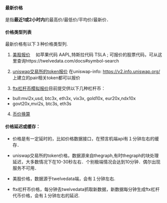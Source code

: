 #### 最新价格

是指**最近1或2小时内**的最高价/最低价/平均价/最新价．

#### 价格类型列表
最新价格有以下３种价格类型列.
1.  [美股报价](stock.md)　
如苹果代码 AAPL,特斯拉代码 TSLA ;
可报价的股票代码，可从这里查询https://twelvedata.com/docs#symbol-search

1.  [uniswap交易所的token报价](./cat/dex.md)
在uniswap-info: https://v2.info.uniswap.org/ 上建立的pair相关token都可以报价
1.  [ftx杠杆币模拟报价](./cat/ftx.md)目前提交供以下几种杠杆币：
- bull:mvi2x,usd, btc3x, eth3x, vix3x, gold10x, eur20x,ndx10x
- govt20x,mvi2s, btc3s, eth3s
4.  [币价换算](./cat/coins.md)  

#### 价格延迟或缓存：
- 价格是有一定延时的，比如价格数据接口，在预言机端api有１分钟左右的缓存．

- uniswap交易所的token价格，数据源来自thegraph,有时thegraph的块处理延迟，大多数情况下在10-30秒左右．个别极端情况会达到10分钟．偶尔出现服务不可用．

- 美股价格，数据源于twelvedata端，会有１分钟左右.

- ftx杠杆币价格，每分钟去twelvedata抓取新数据，新数据每分钟生成ftx杠杆代币价格，会有１分钟左右的延迟.


